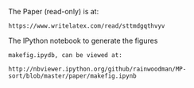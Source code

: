 The Paper (read-only) is at:

    https://www.writelatex.com/read/sttmdgqthvyv

The IPython notebook to generate the figures

    makefig.ipydb, can be viewed at:

    http://nbviewer.ipython.org/github/rainwoodman/MP-sort/blob/master/paper/makefig.ipynb
